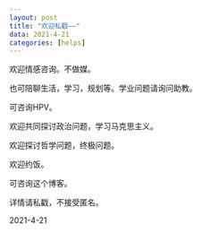 ```yaml
---
layout: post
title: "欢迎私戳——"
data: 2021-4-21
categories: [helps]
---
```


欢迎情感咨询。不做媒。



也可陪聊生活，学习，规划等。学业问题请询问助教。



可咨询HPV。



欢迎共同探讨政治问题，学习马克思主义。



欢迎探讨哲学问题，终极问题。



欢迎约饭。



可咨询这个博客。



详情请私戳，不接受匿名。



2021-4-21